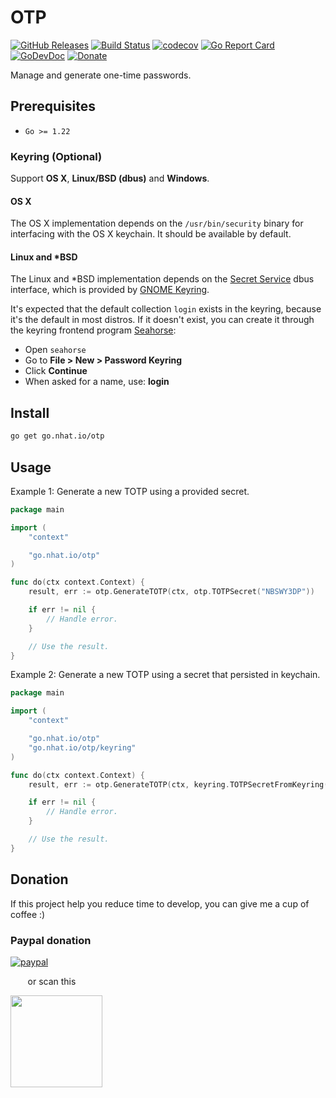 # OTP

[![GitHub Releases](https://img.shields.io/github/v/release/nhatthm/go-otp)](https://github.com/nhatthm/go-otp/releases/latest)
[![Build Status](https://github.com/nhatthm/go-otp/actions/workflows/test.yaml/badge.svg)](https://github.com/nhatthm/go-otp/actions/workflows/test.yaml)
[![codecov](https://codecov.io/gh/nhatthm/go-otp/branch/master/graph/badge.svg?token=eTdAgDE2vR)](https://codecov.io/gh/nhatthm/go-otp)
[![Go Report Card](https://goreportcard.com/badge/go.nhat.io/otp)](https://goreportcard.com/report/go.nhat.io/otp)
[![GoDevDoc](https://img.shields.io/badge/dev-doc-00ADD8?logo=go)](https://pkg.go.dev/go.nhat.io/otp)
[![Donate](https://img.shields.io/badge/Donate-PayPal-green.svg)](https://www.paypal.com/donate/?hosted_button_id=PJZSGJN57TDJY)

Manage and generate one-time passwords.

## Prerequisites

- `Go >= 1.22`

### Keyring (Optional)

Support **OS X**, **Linux/BSD (dbus)** and **Windows**.

#### OS X

The OS X implementation depends on the `/usr/bin/security` binary for
interfacing with the OS X keychain. It should be available by default.

#### Linux and *BSD

The Linux and *BSD implementation depends on the [Secret Service][SecretService] dbus
interface, which is provided by [GNOME Keyring](https://wiki.gnome.org/Projects/GnomeKeyring).

It's expected that the default collection `login` exists in the keyring, because
it's the default in most distros. If it doesn't exist, you can create it through the
keyring frontend program [Seahorse](https://wiki.gnome.org/Apps/Seahorse):

* Open `seahorse`
* Go to **File > New > Password Keyring**
* Click **Continue**
* When asked for a name, use: **login**

## Install

```bash
go get go.nhat.io/otp
```

## Usage

Example 1: Generate a new TOTP using a provided secret.

```go
package main

import (
	"context"

	"go.nhat.io/otp"
)

func do(ctx context.Context) {
	result, err := otp.GenerateTOTP(ctx, otp.TOTPSecret("NBSWY3DP"))

	if err != nil {
		// Handle error.
	}

	// Use the result.
}
```

Example 2: Generate a new TOTP using a secret that persisted in keychain.

```go
package main

import (
    "context"

    "go.nhat.io/otp"
    "go.nhat.io/otp/keyring"
)

func do(ctx context.Context) {
    result, err := otp.GenerateTOTP(ctx, keyring.TOTPSecretFromKeyring("john.doe@example.com"))

    if err != nil {
        // Handle error.
    }

    // Use the result.
}
```

## Donation

If this project help you reduce time to develop, you can give me a cup of coffee :)

### Paypal donation

[![paypal](https://www.paypalobjects.com/en_US/i/btn/btn_donateCC_LG.gif)](https://www.paypal.com/donate/?hosted_button_id=PJZSGJN57TDJY)

&nbsp;&nbsp;&nbsp;&nbsp;&nbsp;&nbsp;&nbsp;or scan this

<img src="https://user-images.githubusercontent.com/1154587/113494222-ad8cb200-94e6-11eb-9ef3-eb883ada222a.png" width="147px" />

[SecretService]: https://specifications.freedesktop.org/secret-service/latest/
